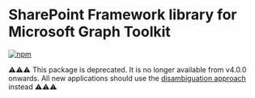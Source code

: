 # SharePoint Framework library for Microsoft Graph Toolkit

[![npm](https://img.shields.io/npm/v/@microsoft/mgt-spfx?style=for-the-badge)](https://www.npmjs.com/package/@microsoft/mgt-spfx)

⚠️⚠️⚠️ This package is deprecated. It is no longer available from v4.0.0 onwards. All new applications should use the [disambiguation approach](https://learn.microsoft.com/graph/toolkit/customize-components/disambiguation) instead ⚠️⚠️⚠️
